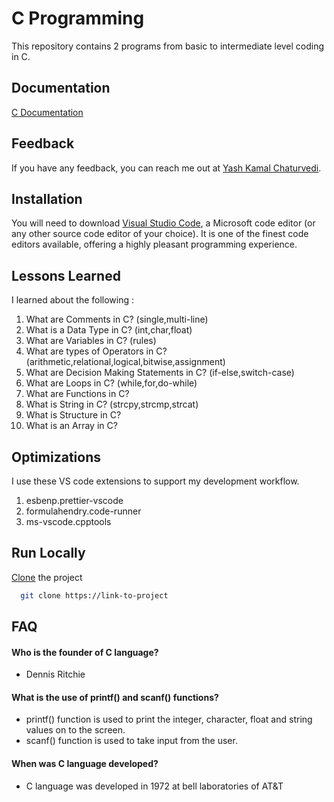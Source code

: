 # C Programming

This repository contains 2 programs from basic to intermediate level coding in C.

## Documentation

[C Documentation](https://devdocs.io/c/)

## Feedback

If you have any feedback, you can reach me out at [Yash Kamal Chaturvedi](https://twitter.com/yashkamalchatu1?lang=en).

## Installation

You will need to download [Visual Studio Code](https://code.visualstudio.com/docs), a Microsoft code editor (or any other source code editor of your choice). It is one of the finest code editors available, offering a highly pleasant programming experience.

## Lessons Learned

I learned about the following :

1. What are Comments in C? (single,multi-line)
2. What is a Data Type in C? (int,char,float)
3. What are Variables in C? (rules)
4. What are types of Operators in C? (arithmetic,relational,logical,bitwise,assignment)
5. What are Decision Making Statements in C? (if-else,switch-case)
6. What are Loops in C? (while,for,do-while)
7. What are Functions in C?
8. What is String in C? (strcpy,strcmp,strcat)
9. What is Structure in C?
10. What is an Array in C?

## Optimizations

I use these VS code extensions to support my development workflow.

1. esbenp.prettier-vscode
2. formulahendry.code-runner
3. ms-vscode.cpptools

## Run Locally

[Clone](https://youtu.be/CKcqniGu3tA) the project

```bash
  git clone https://link-to-project
```

## FAQ

#### Who is the founder of C language?
- Dennis Ritchie

#### What is the use of printf() and scanf() functions?
- printf() function is used to print the integer, character, float and string values on to the screen.
- scanf() function is used to take input from the user.

#### When was C language developed?
- C language was developed in 1972 at bell laboratories of AT&T
